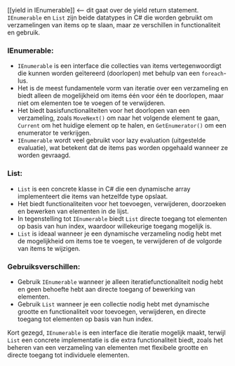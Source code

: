 [[yield in IEnumerable]] <-- dit gaat over de yield return statement.
`IEnumerable` en `List` zijn beide datatypes in C# die worden gebruikt om verzamelingen van items op te slaan, maar ze verschillen in functionaliteit en gebruik.

### IEnumerable:

- `IEnumerable` is een interface die collecties van items vertegenwoordigt die kunnen worden geïtereerd (doorlopen) met behulp van een `foreach`-lus.
- Het is de meest fundamentele vorm van iteratie over een verzameling en biedt alleen de mogelijkheid om items één voor één te doorlopen, maar niet om elementen toe te voegen of te verwijderen.
- Het biedt basisfunctionaliteiten voor het doorlopen van een verzameling, zoals `MoveNext()` om naar het volgende element te gaan, `Current` om het huidige element op te halen, en `GetEnumerator()` om een enumerator te verkrijgen.
- `IEnumerable` wordt veel gebruikt voor lazy evaluation (uitgestelde evaluatie), wat betekent dat de items pas worden opgehaald wanneer ze worden gevraagd.

### List:

- `List` is een concrete klasse in C# die een dynamische array implementeert die items van hetzelfde type opslaat.
- Het biedt functionaliteiten voor het toevoegen, verwijderen, doorzoeken en bewerken van elementen in de lijst.
- In tegenstelling tot `IEnumerable` biedt `List` directe toegang tot elementen op basis van hun index, waardoor willekeurige toegang mogelijk is.
- `List` is ideaal wanneer je een dynamische verzameling nodig hebt met de mogelijkheid om items toe te voegen, te verwijderen of de volgorde van items te wijzigen.

### Gebruiksverschillen:

- Gebruik `IEnumerable` wanneer je alleen iteratiefunctionaliteit nodig hebt en geen behoefte hebt aan directe toegang of bewerking van elementen.
- Gebruik `List` wanneer je een collectie nodig hebt met dynamische grootte en functionaliteit voor toevoegen, verwijderen, en directe toegang tot elementen op basis van hun index.

Kort gezegd, `IEnumerable` is een interface die iteratie mogelijk maakt, terwijl `List` een concrete implementatie is die extra functionaliteit biedt, zoals het beheren van een verzameling van elementen met flexibele grootte en directe toegang tot individuele elementen.